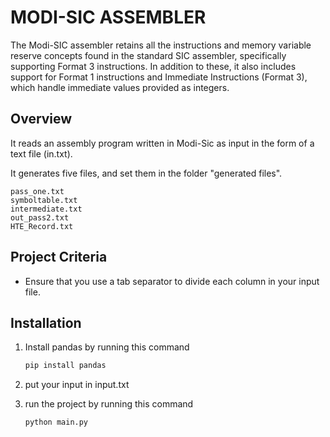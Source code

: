 # MODI-SIC ASSEMBLER

The Modi-SIC assembler retains all the instructions and memory variable reserve concepts found in the standard SIC assembler, specifically supporting Format 3 instructions. In addition to these, it also includes support for Format 1 instructions and Immediate Instructions (Format 3), which handle immediate values provided as integers.


## Overview
It reads an assembly program written in Modi-Sic as input in the form of a text file (in.txt). 


It generates five files, and set them in the folder "generated files".
    
    pass_one.txt
    symboltable.txt
    intermediate.txt 
    out_pass2.txt
    HTE_Record.txt


## Project Criteria
+   Ensure that you use a tab separator to divide each column in your input file.


## Installation
1.  Install pandas by running this command
    ```bash
    pip install pandas
    ```
2.  put your input in input.txt
3.  run the project by running this command 

    ```bash
    python main.py
    ```




